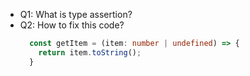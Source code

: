 - Q1: What is type assertion?
- Q2: How to fix this code?
  ```typescript
    const getItem = (item: number | undefined) => {
      return item.toString();
    }
  ```
